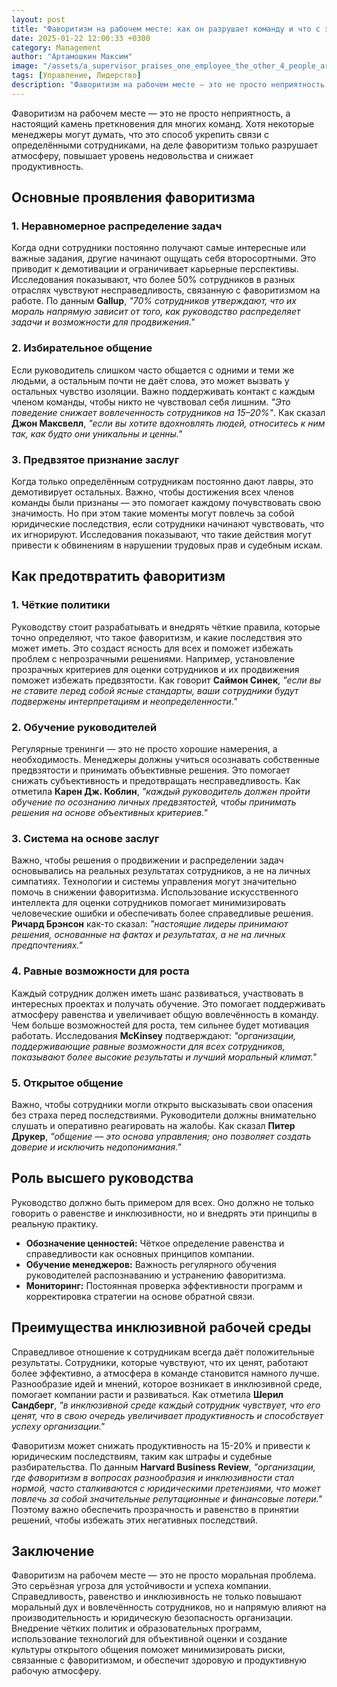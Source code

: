 ```yaml
---
layout: post
title: "​Фаворитизм на рабочем месте: как он разрушает команду и что с этим делать"
date: 2025-01-22 12:00:33 +0300
category: Management
author: "Артамошкин Максим"
image: "/assets/a_supervisor_praises_one_employee_the_other_4_people_are_upset_everyone_is_sitting_at_their_compute_djt6dwuqjee0bpg0qd9j_3.jpg"
tags: [Управление, Лидерство]
description: "Фаворитизм на рабочем месте — это не просто неприятность, а настоящий камень преткновения для многих команд"
---
```


Фаворитизм на рабочем месте — это не просто неприятность, а настоящий камень преткновения для многих команд. Хотя некоторые менеджеры могут думать, что это способ укрепить связи с определёнными сотрудниками, на деле фаворитизм только разрушает атмосферу, повышает уровень недовольства и снижает продуктивность.
<!-- more -->
## Основные проявления фаворитизма

### 1. Неравномерное распределение задач
Когда одни сотрудники постоянно получают самые интересные или важные задания, другие начинают ощущать себя второсортными. Это приводит к демотивации и ограничивает карьерные перспективы. Исследования показывают, что более 50% сотрудников в разных отраслях чувствуют несправедливость, связанную с фаворитизмом на работе. По данным **Gallup**, *"70% сотрудников утверждают, что их мораль напрямую зависит от того, как руководство распределяет задачи и возможности для продвижения."*

### 2. Избирательное общение
Если руководитель слишком часто общается с одними и теми же людьми, а остальным почти не даёт слова, это может вызвать у остальных чувство изоляции. Важно поддерживать контакт с каждым членом команды, чтобы никто не чувствовал себя лишним. *"Это поведение снижает вовлеченность сотрудников на 15–20%"*. Как сказал **Джон Максвелл**, *"если вы хотите вдохновлять людей, относитесь к ним так, как будто они уникальны и ценны."*

### 3. Предвзятое признание заслуг
Когда только определённым сотрудникам постоянно дают лавры, это демотивирует остальных. Важно, чтобы достижения всех членов команды были признаны — это помогает каждому почувствовать свою значимость. Но при этом такие моменты могут повлечь за собой юридические последствия, если сотрудники начинают чувствовать, что их игнорируют. Исследования показывают, что такие действия могут привести к обвинениям в нарушении трудовых прав и судебным искам.

## Как предотвратить фаворитизм

### 1. Чёткие политики
Руководству стоит разрабатывать и внедрять чёткие правила, которые точно определяют, что такое фаворитизм, и какие последствия это может иметь. Это создаст ясность для всех и поможет избежать проблем с непрозрачными решениями. Например, установление прозрачных критериев для оценки сотрудников и их продвижения поможет избежать предвзятости. Как говорит **Саймон Синек**, *"если вы не ставите перед собой ясные стандарты, ваши сотрудники будут подвержены интерпретациям и неопределенности."*

### 2. Обучение руководителей
Регулярные тренинги — это не просто хорошие намерения, а необходимость. Менеджеры должны учиться осознавать собственные предвзятости и принимать объективные решения. Это помогает снижать субъективность и предотвращать несправедливость. Как отметила **Карен Дж. Коблин**, *"каждый руководитель должен пройти обучение по осознанию личных предвзятостей, чтобы принимать решения на основе объективных критериев."*

### 3. Система на основе заслуг
Важно, чтобы решения о продвижении и распределении задач основывались на реальных результатах сотрудников, а не на личных симпатиях. Технологии и системы управления могут значительно помочь в снижении фаворитизма. Использование искусственного интеллекта для оценки сотрудников помогает минимизировать человеческие ошибки и обеспечивать более справедливые решения. **Ричард Брэнсон** как-то сказал: *"настоящие лидеры принимают решения, основанные на фактах и результатах, а не на личных предпочтениях."*

### 4. Равные возможности для роста
Каждый сотрудник должен иметь шанс развиваться, участвовать в интересных проектах и получать обучение. Это помогает поддерживать атмосферу равенства и увеличивает общую вовлечённость в команду. Чем больше возможностей для роста, тем сильнее будет мотивация работать. Исследования **McKinsey** подтверждают: *"организации, поддерживающие равные возможности для всех сотрудников, показывают более высокие результаты и лучший моральный климат."*

### 5. Открытое общение
Важно, чтобы сотрудники могли открыто высказывать свои опасения без страха перед последствиями. Руководители должны внимательно слушать и оперативно реагировать на жалобы. Как сказал **Питер Друкер**, *"общение — это основа управления; оно позволяет создать доверие и исключить недопонимания."*

## Роль высшего руководства

Руководство должно быть примером для всех. Оно должно не только говорить о равенстве и инклюзивности, но и внедрять эти принципы в реальную практику.

- **Обозначение ценностей:** Чёткое определение равенства и справедливости как основных принципов компании.
- **Обучение менеджеров:** Важность регулярного обучения руководителей распознаванию и устранению фаворитизма.
- **Мониторинг:** Постоянная проверка эффективности программ и корректировка стратегии на основе обратной связи.

## Преимущества инклюзивной рабочей среды

Справедливое отношение к сотрудникам всегда даёт положительные результаты. Сотрудники, которые чувствуют, что их ценят, работают более эффективно, а атмосфера в команде становится намного лучше. Разнообразие идей и мнений, которое возникает в инклюзивной среде, помогает компании расти и развиваться. Как отметила **Шерил Сандберг**, *"в инклюзивной среде каждый сотрудник чувствует, что его ценят, что в свою очередь увеличивает продуктивность и способствует успеху организации."*

Фаворитизм может снижать продуктивность на 15-20% и привести к юридическим последствиям, таким как штрафы и судебные разбирательства. По данным **Harvard Business Review**, *"организации, где фаворитизм в вопросах разнообразия и инклюзивности стал нормой, часто сталкиваются с юридическими претензиями, что может повлечь за собой значительные репутационные и финансовые потери."* Поэтому важно обеспечить прозрачность и равенство в принятии решений, чтобы избежать этих негативных последствий.

## Заключение

Фаворитизм на рабочем месте — это не просто моральная проблема. Это серьёзная угроза для устойчивости и успеха компании. Справедливость, равенство и инклюзивность не только повышают моральный дух и вовлечённость сотрудников, но и напрямую влияют на производительность и юридическую безопасность организации. Внедрение чётких политик и образовательных программ, использование технологий для объективной оценки и создание культуры открытого общения поможет минимизировать риски, связанные с фаворитизмом, и обеспечит здоровую и продуктивную рабочую атмосферу.
